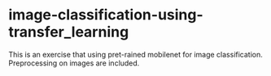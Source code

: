 # image-classification-using-transfer_learning
This is an exercise that using pret-rained mobilenet for image classification. Preprocessing on images are included.
